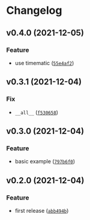 # Changelog

<!--next-version-placeholder-->

## v0.4.0 (2021-12-05)
### Feature
* use timematic ([`55e4af2`](https://github.com/MicaelJarniac/timeranges/commit/55e4af232dbd5e02bd17f28f5796ad0ee4f0076e))

## v0.3.1 (2021-12-04)
### Fix
* `__all__` ([`f530658`](https://github.com/MicaelJarniac/timeranges/commit/f530658625f75aca8721677415232383ec5d4f93))

## v0.3.0 (2021-12-04)
### Feature
* basic example ([`797b6f0`](https://github.com/MicaelJarniac/timeranges/commit/797b6f098f51e667c86bec15927842569a164b4c))

## v0.2.0 (2021-12-04)
### Feature
* first release ([`abb494b`](https://github.com/MicaelJarniac/timeranges/commit/abb494bd9d50a3a68c8820f67a3927dc0bdb613d))
